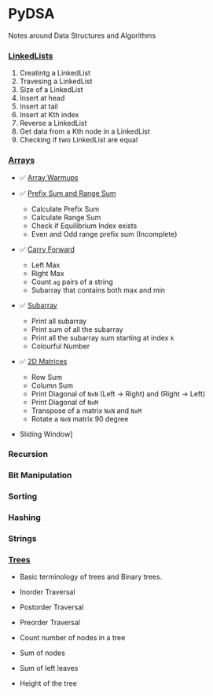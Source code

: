 # PyDSA
Notes around Data Structures and Algorithms 


### [LinkedLists](https://github.com/Pradhvan/PyDSA/tree/main/LinkedList)

1. Creatintg a LinkedList
2. Travesing a LinkedList
3. Size of a LinkedList
4. Insert at head
5. Insert at tail
6. Insert at Kth index
7. Reverse a LinkedList
8. Get data from a Kth node in a LinkedList
9. Checking if two LinkedList are equal


### [Arrays](https://github.com/Pradhvan/PyDSA/tree/main/Arrays)

* ✅ [Array Warmups](https://github.com/Pradhvan/PyDSA/blob/main/Arrays/ArraysWarmup.ipynb)

* ✅ [Prefix Sum and Range Sum](https://github.com/Pradhvan/PyDSA/blob/main/Arrays/PrefixSum.ipynb)

     - Calculate Prefix Sum
     - Calculate Range Sum
     - Check if Equilibrium Index exists
     - Even and Odd range prefix sum (Incomplete)
        
* ✅ [Carry Forward](https://github.com/Pradhvan/PyDSA/blob/main/Arrays/CarryForward.ipynb)

     - Left Max
     - Right Max
     - Count `ag` pairs of a string
     - Subarray that contains both max and min

* ✅ [Subarray](https://github.com/Pradhvan/PyDSA/blob/main/Arrays/SubArrays.ipynb)
     - Print all subarray
     - Print sum of all the subarray
     - Print all the subarray sum starting at index `k`
     - Colourful Number

* ✅ [2D Matrices](https://github.com/Pradhvan/PyDSA/blob/main/Arrays/2D%20Matrices.ipynb)
     - Row Sum
     - Column Sum
     - Print Diagonal of `NxN` (Left -> Right) and (Right -> Left)
     - Print Diagonal of `NxM`
     - Transpose of a matrix `NxN` and `NxM`
     - Rotate a `NxN` matrix 90 degree

* Sliding Window]

### Recursion


### Bit Manipulation


### Sorting


### Hashing


### Strings


### [Trees](https://github.com/Pradhvan/PyDSA/tree/main/Trees)

* Basic terminology of trees and Binary trees.

* Inorder Traversal
* Postorder Traversal
* Preorder Traversal
* Count number of nodes in a tree
* Sum of nodes
* Sum of left leaves
* Height of the tree
